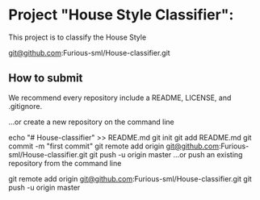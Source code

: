 # Project "House Style Classifier":
This project is to classify the House Style

git@github.com:Furious-sml/House-classifier.git

## How to submit

We recommend every repository include a README, LICENSE, and .gitignore.

…or create a new repository on the command line

echo "# House-classifier" >> README.md
git init
git add README.md
git commit -m "first commit"
git remote add origin git@github.com:Furious-sml/House-classifier.git
git push -u origin master
…or push an existing repository from the command line

git remote add origin git@github.com:Furious-sml/House-classifier.git
git push -u origin master





